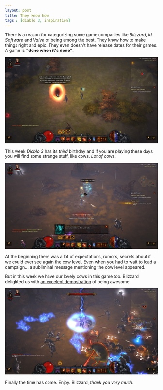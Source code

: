 ```yaml
---
layout: post
title: They know how
tags : [diablo 3, inspiration]
---
```


There is a reason for categorizing some game companies like *Blizzard*, *id Software* and *Valve* of being among the best. They know how to make things right and epic. They even doesn't have release dates for their games. A game is **"done when it's done"**.

<img src="/public/img/they-know-how/a-place-that-does-not-exist.jpg" alt="A place that does not exist" width="800" />

This week *Diablo 3* has its *third* birthday and if you are playing these days you will find some strange stuff, like cows. *Lot of cows*.

<img src="/public/img/they-know-how/ghost-of-the-cow-king.jpg" alt="Ghost of the cow king" width="800" />

At the beginning there was a lot of expectations, rumors, secrets about if we could ever see again the cow level. Even when you had to wait to load a campaign... a subliminal message mentioning the cow level appeared.

But in this week we have our lovely cows in this game too. Blizzard delighted us with [an excelent demostration](http://us.battle.net/d3/en/blog/19083832/debunking-the-cowspiracy-5-14-2015) of being awesome.

<img src="/public/img/they-know-how/the-cow-queen.jpg" alt="The cow queen" width="800" />

Finally the time has come. Enjoy. Blizzard, *thank you very much*.